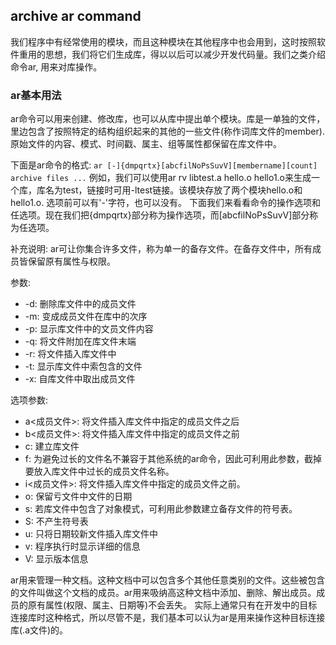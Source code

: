 ## archive ar command
  我们程序中有经常使用的模块，而且这种模块在其他程序中也会用到，这时按照软件重用的思想，我们将它们生成库，得以以后可以减少开发代码量。我们之类介绍命令ar, 用来对库操作。
  
### ar基本用法
  ar命令可以用来创建、修改库，也可以从库中提出单个模块。库是一单独的文件，里边包含了按照特定的结构组织起来的其他的一些文件(称作词库文件的member). 原始文件的内容、模式、时间戳、属主、组等属性都保留在库文件中。
  
  下面是ar命令的格式: `ar [-]{dmpqrtx}[abcfilNoPsSuvV][membername][count] archive files ...`
  例如，我们可以使用ar rv libtest.a hello.o hello1.o来生成一个库，库名为test，链接时可用-ltest链接。该模块存放了两个模块hello.o和hello1.o. 选项前可以有'-'字符，也可以没有。 下面我们来看看命令的操作选项和任选项。现在我们把{dmpqrtx}部分称为操作选项，而[abcfilNoPsSuvV]部分称为任选项。
  
  补充说明: ar可让你集合许多文件，称为单一的备存文件。在备存文件中，所有成员皆保留原有属性与权限。
  
  参数:
  * -d: 删除库文件中的成员文件
  * -m: 变成成员文件在库中的次序
  * -p: 显示库文件中的文员文件内容
  * -q: 将文件附加在库文件末端
  * -r: 将文件插入库文件中
  * -t: 显示库文件中索包含的文件
  * -x: 自库文件中取出成员文件
  
  选项参数:
  * a<成员文件>: 将文件插入库文件中指定的成员文件之后
  * b<成员文件>: 将文件插入库文件中指定的成员文件之前
  * c: 建立库文件
  * f: 为避免过长的文件名不兼容于其他系统的ar命令，因此可利用此参数，截掉要放入库文件中过长的成员文件名称。
  * i<成员文件>: 将文件插入库文件中指定的成员文件之前。
  * o: 保留亏文件中文件的日期
  * s: 若库文件中包含了对象模式，可利用此参数建立备存文件的符号表。
  * S: 不产生符号表
  * u: 只将日期较新文件插入库文件中
  * v: 程序执行时显示详细的信息
  * V: 显示版本信息
  
  ar用来管理一种文档。这种文档中可以包含多个其他任意类别的文件。这些被包含的文件叫做这个文档的成员。ar用来吸纳高这种文档中添加、删除、解出成员。成员的原有属性(权限、属主、日期等)不会丢失。
  实际上通常只有在开发中的目标连接库时这种格式，所以尽管不是，我们基本可以认为ar是用来操作这种目标连接库(.a文件)的。

